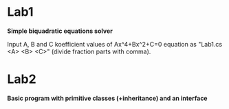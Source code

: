 # Lab1
<b>Simple biquadratic equations solver</b>

Input A, B and C koefficient values of Ax^4+Bx^2+C=0 equation as "Lab1.cs \<A\> \<B\> \<C\>"
(divide fraction parts with comma).

# Lab2
<b>Basic program with primitive classes (+inheritance) and an interface</b>
